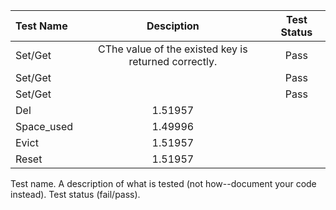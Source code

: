 | Test Name | Desciption | Test Status |
| :--- |:---: | :---: |
| Set/Get | CThe value of the existed key is returned correctly. | Pass |
| Set/Get |  | Pass |
| Set/Get |  | Pass |
| Del | 1.51957 | |
| Space_used | 1.49996 | |
| Evict | 1.51957 | |
| Reset | 1.51957 | |


Test name.
A description of what is tested (not how--document your code instead).
Test status (fail/pass).
